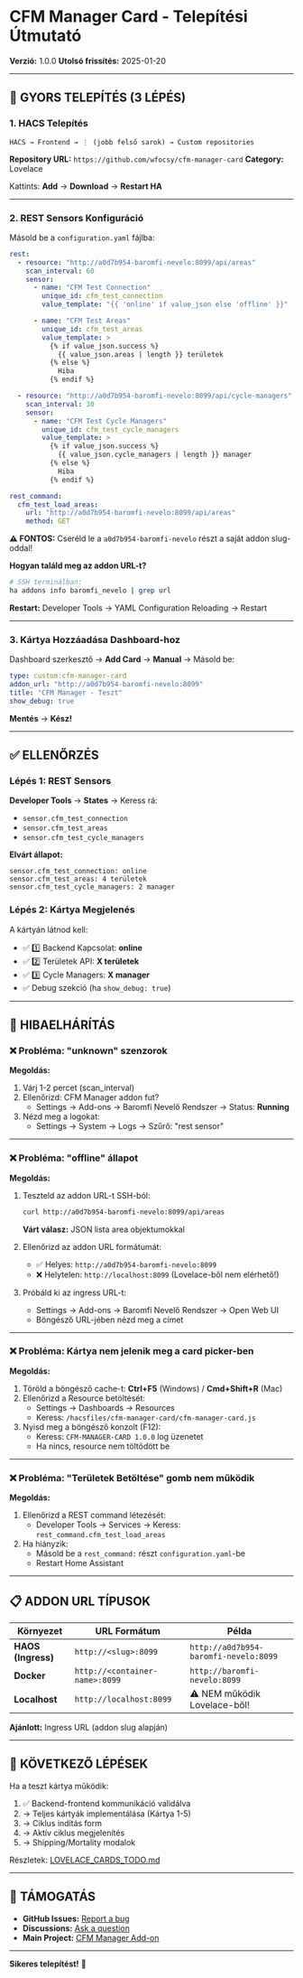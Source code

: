 # CFM Manager Card - Telepítési Útmutató

**Verzió:** 1.0.0
**Utolsó frissítés:** 2025-01-20

---

## 🎯 GYORS TELEPÍTÉS (3 LÉPÉS)

### 1. HACS Telepítés

```
HACS → Frontend → ⋮ (jobb felső sarok) → Custom repositories
```

**Repository URL:** `https://github.com/wfocsy/cfm-manager-card`
**Category:** Lovelace

Kattints: **Add** → **Download** → **Restart HA**

---

### 2. REST Sensors Konfiguráció

Másold be a `configuration.yaml` fájlba:

```yaml
rest:
  - resource: "http://a0d7b954-baromfi-nevelo:8099/api/areas"
    scan_interval: 60
    sensor:
      - name: "CFM Test Connection"
        unique_id: cfm_test_connection
        value_template: "{{ 'online' if value_json else 'offline' }}"

      - name: "CFM Test Areas"
        unique_id: cfm_test_areas
        value_template: >
          {% if value_json.success %}
            {{ value_json.areas | length }} területek
          {% else %}
            Hiba
          {% endif %}

  - resource: "http://a0d7b954-baromfi-nevelo:8099/api/cycle-managers"
    scan_interval: 30
    sensor:
      - name: "CFM Test Cycle Managers"
        unique_id: cfm_test_cycle_managers
        value_template: >
          {% if value_json.success %}
            {{ value_json.cycle_managers | length }} manager
          {% else %}
            Hiba
          {% endif %}

rest_command:
  cfm_test_load_areas:
    url: "http://a0d7b954-baromfi-nevelo:8099/api/areas"
    method: GET
```

**⚠️ FONTOS:** Cseréld le a `a0d7b954-baromfi-nevelo` részt a saját addon slug-oddal!

**Hogyan találd meg az addon URL-t?**
```bash
# SSH terminálban:
ha addons info baromfi_nevelo | grep url
```

**Restart:** Developer Tools → YAML Configuration Reloading → Restart

---

### 3. Kártya Hozzáadása Dashboard-hoz

Dashboard szerkesztő → **Add Card** → **Manual** → Másold be:

```yaml
type: custom:cfm-manager-card
addon_url: "http://a0d7b954-baromfi-nevelo:8099"
title: "CFM Manager - Teszt"
show_debug: true
```

**Mentés** → **Kész!**

---

## ✅ ELLENŐRZÉS

### Lépés 1: REST Sensors

**Developer Tools** → **States** → Keress rá:
- `sensor.cfm_test_connection`
- `sensor.cfm_test_areas`
- `sensor.cfm_test_cycle_managers`

**Elvárt állapot:**
```
sensor.cfm_test_connection: online
sensor.cfm_test_areas: 4 területek
sensor.cfm_test_cycle_managers: 2 manager
```

### Lépés 2: Kártya Megjelenés

A kártyán látnod kell:
- ✅ 1️⃣ Backend Kapcsolat: **online**
- ✅ 2️⃣ Területek API: **X területek**
- ✅ 3️⃣ Cycle Managers: **X manager**
- ✅ Debug szekció (ha `show_debug: true`)

---

## 🔧 HIBAELHÁRÍTÁS

### ❌ Probléma: "unknown" szenzorok

**Megoldás:**
1. Várj 1-2 percet (scan_interval)
2. Ellenőrizd: CFM Manager addon fut?
   - Settings → Add-ons → Baromfi Nevelő Rendszer → Status: **Running**
3. Nézd meg a logokat:
   - Settings → System → Logs → Szűrő: "rest sensor"

---

### ❌ Probléma: "offline" állapot

**Megoldás:**
1. Teszteld az addon URL-t SSH-ból:
   ```bash
   curl http://a0d7b954-baromfi-nevelo:8099/api/areas
   ```
   **Várt válasz:** JSON lista area objektumokkal

2. Ellenőrizd az addon URL formátumát:
   - ✅ Helyes: `http://a0d7b954-baromfi-nevelo:8099`
   - ❌ Helytelen: `http://localhost:8099` (Lovelace-ből nem elérhető!)

3. Próbáld ki az ingress URL-t:
   - Settings → Add-ons → Baromfi Nevelő Rendszer → Open Web UI
   - Böngésző URL-jében nézd meg a címet

---

### ❌ Probléma: Kártya nem jelenik meg a card picker-ben

**Megoldás:**
1. Töröld a böngésző cache-t: **Ctrl+F5** (Windows) / **Cmd+Shift+R** (Mac)
2. Ellenőrizd a Resource betöltését:
   - Settings → Dashboards → Resources
   - Keress: `/hacsfiles/cfm-manager-card/cfm-manager-card.js`
3. Nyisd meg a böngésző konzolt (F12):
   - Keress: `CFM-MANAGER-CARD 1.0.0` log üzenetet
   - Ha nincs, resource nem töltődött be

---

### ❌ Probléma: "Területek Betöltése" gomb nem működik

**Megoldás:**
1. Ellenőrizd a REST command létezését:
   - Developer Tools → Services → Keress: `rest_command.cfm_test_load_areas`
2. Ha hiányzik:
   - Másold be a `rest_command:` részt `configuration.yaml`-be
   - Restart Home Assistant

---

## 📋 ADDON URL TÍPUSOK

| Környezet | URL Formátum | Példa |
|-----------|--------------|-------|
| **HAOS (Ingress)** | `http://<slug>:8099` | `http://a0d7b954-baromfi-nevelo:8099` |
| **Docker** | `http://<container-name>:8099` | `http://baromfi-nevelo:8099` |
| **Localhost** | `http://localhost:8099` | ⚠️ NEM működik Lovelace-ből! |

**Ajánlott:** Ingress URL (addon slug alapján)

---

## 🚀 KÖVETKEZŐ LÉPÉSEK

Ha a teszt kártya működik:
1. ✅ Backend-frontend kommunikáció validálva
2. → Teljes kártyák implementálása (Kártya 1-5)
3. → Ciklus indítás form
4. → Aktív ciklus megjelenítés
5. → Shipping/Mortality modalok

Részletek: [LOVELACE_CARDS_TODO.md](https://github.com/wfocsy/CFM_Manager/blob/main/LOVELACE_CARDS_TODO.md)

---

## 💬 TÁMOGATÁS

- **GitHub Issues:** [Report a bug](https://github.com/wfocsy/cfm-manager-card/issues)
- **Discussions:** [Ask a question](https://github.com/wfocsy/cfm-manager-card/discussions)
- **Main Project:** [CFM Manager Add-on](https://github.com/wfocsy/CFM_Manager)

---

**Sikeres telepítést!** 🎉
